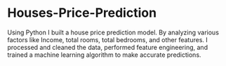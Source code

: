 # Houses-Price-Prediction
Using Python I built a house price prediction model. By analyzing various factors like Income, total rooms, total bedrooms, and other features. I processed and cleaned the data, performed feature engineering, and trained a machine learning algorithm to make accurate predictions.
